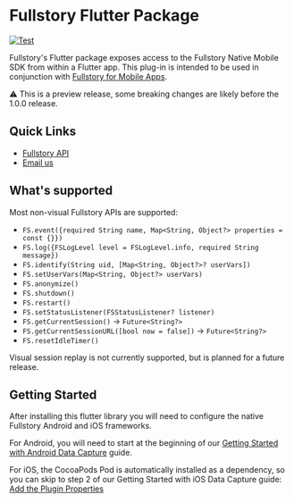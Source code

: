 # Fullstory Flutter Package

[![Test](https://github.com/fullstorydev/fullstory-flutter/actions/workflows/test.yml/badge.svg)](https://github.com/fullstorydev/fullstory-flutter/actions/workflows/test.yml)

Fullstory's Flutter package exposes access to the Fullstory Native Mobile SDK from within a Flutter app. This plug-in is intended to be used in conjunction with [Fullstory for Mobile Apps](https://www.fullstory.com/mobile-apps/).

⚠️ This is a preview release, some breaking changes are likely before the 1.0.0 release.

## Quick Links

- [Fullstory API](https://developer.fullstory.com)
- [Email us](mailto:mobile-support@fullstory.com)

## What's supported

Most non-visual Fullstory APIs are supported:

- `FS.event({required String name, Map<String, Object?> properties = const {}})`
- `FS.log({FSLogLevel level = FSLogLevel.info, required String message})`
- `FS.identify(String uid, [Map<String, Object?>? userVars])`
- `FS.setUserVars(Map<String, Object?> userVars)`
- `FS.anonymize()`
- `FS.shutdown()`
- `FS.restart()`
- `FS.setStatusListener(FSStatusListener? listener)`
- `FS.getCurrentSession()` → `Future<String?>`
- `FS.getCurrentSessionURL([bool now = false])` → `Future<String?>`
- `FS.resetIdleTimer()`

Visual session replay is not currently supported, but is planned for a future release.

## Getting Started

After installing this flutter library you will need to configure the native Fullstory Android and iOS frameworks.

For Android, you will need to start at the beginning of our [Getting Started with Android Data Capture](https://help.fullstory.com/hc/en-us/articles/360040596093-Getting-Started-with-Android-Data-Capture) guide.

For iOS, the CocoaPods Pod is automatically installed as a dependency, so you can skip to step 2 of our Getting Started with iOS Data Capture guide: [Add the Plugin Properties](https://help.fullstory.com/hc/en-us/articles/360042772333-Getting-Started-with-iOS-Data-Capture#01FX61TBJ8FAD9CWBMY31DWSTH)

